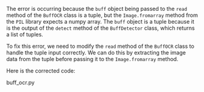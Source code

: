 The error is occurring because the `buff` object being passed to the `read` method of the `BuffOCR` class is a tuple, but the `Image.fromarray` method from the `PIL` library expects a numpy array. The `buff` object is a tuple because it is the output of the `detect` method of the `BuffDetector` class, which returns a list of tuples.

To fix this error, we need to modify the `read` method of the `BuffOCR` class to handle the tuple input correctly. We can do this by extracting the image data from the tuple before passing it to the `Image.fromarray` method.

Here is the corrected code:

buff_ocr.py
